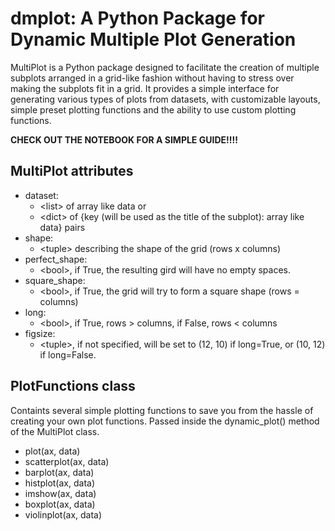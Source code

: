 # dmplot: A Python Package for Dynamic Multiple Plot Generation

MultiPlot is a Python package designed to facilitate the creation of multiple subplots arranged in a grid-like fashion without having to stress over making the subplots fit in a grid. It provides a simple interface for generating various types of plots from datasets, with customizable layouts, simple preset plotting functions and the ability to use custom plotting functions.

**CHECK OUT THE NOTEBOOK FOR A SIMPLE GUIDE!!!!**

## MultiPlot attributes

- dataset:
  - \<list> of array like data or
  - \<dict> of {key (will be used as the title of the subplot): array like data} pairs
- shape:
  - \<tuple> describing the shape of the grid (rows x columns)
- perfect_shape:
  - \<bool>, if True, the resulting gird will have no empty spaces.
- square_shape:
  - \<bool>, if True, the grid will try to form a square shape (rows = columns)
- long:
  - \<bool>, if True, rows > columns, if False, rows < columns
- figsize:
  - \<tuple>, if not specified, will be set to (12, 10) if long=True, or (10, 12) if long=False.

## PlotFunctions class

Containts several simple plotting functions to save you from the hassle of creating your own plot functions. Passed inside the dynamic_plot() method of the MultiPlot class.

- plot(ax, data)
- scatterplot(ax, data)
- barplot(ax, data)
- histplot(ax, data)
- imshow(ax, data)
- boxplot(ax, data)
- violinplot(ax, data)